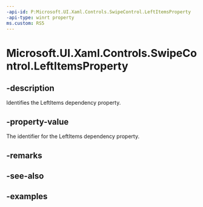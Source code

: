 ```yaml
---
-api-id: P:Microsoft.UI.Xaml.Controls.SwipeControl.LeftItemsProperty
-api-type: winrt property
ms.custom: RS5
---
```

<!-- Property syntax.
public DependencyProperty LeftItemsProperty { get; }
-->

# Microsoft.UI.Xaml.Controls.SwipeControl.LeftItemsProperty


## -description

Identifies the LeftItems dependency property.


## -property-value

The identifier for the LeftItems dependency property.


## -remarks


## -see-also


## -examples


